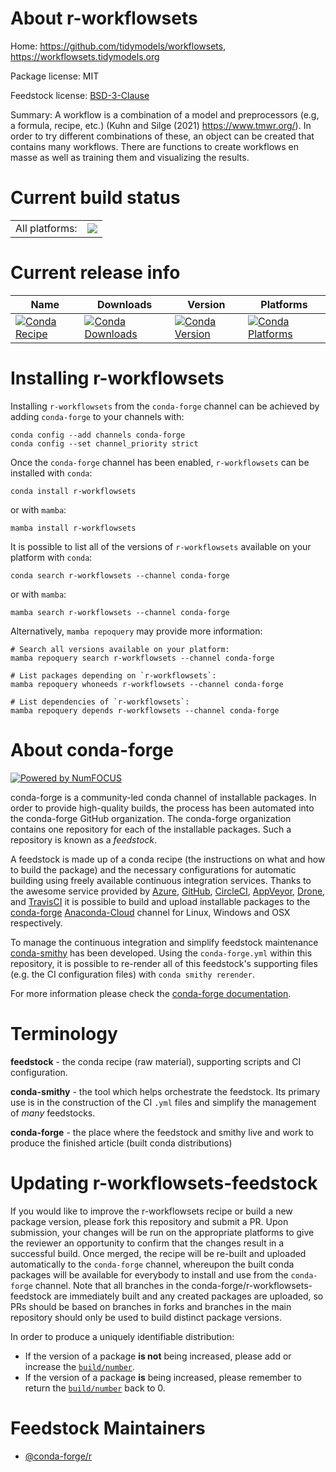 About r-workflowsets
====================

Home: https://github.com/tidymodels/workflowsets, https://workflowsets.tidymodels.org

Package license: MIT

Feedstock license: [BSD-3-Clause](https://github.com/conda-forge/r-workflowsets-feedstock/blob/main/LICENSE.txt)

Summary: A workflow is a combination of a model and preprocessors (e.g, a formula, recipe, etc.) (Kuhn and Silge (2021) <https://www.tmwr.org/>). In order to try different combinations of these, an object can be created that contains many workflows. There are functions to create workflows en masse as well as training them and visualizing the results.

Current build status
====================


<table><tr><td>All platforms:</td>
    <td>
      <a href="https://dev.azure.com/conda-forge/feedstock-builds/_build/latest?definitionId=12302&branchName=main">
        <img src="https://dev.azure.com/conda-forge/feedstock-builds/_apis/build/status/r-workflowsets-feedstock?branchName=main">
      </a>
    </td>
  </tr>
</table>

Current release info
====================

| Name | Downloads | Version | Platforms |
| --- | --- | --- | --- |
| [![Conda Recipe](https://img.shields.io/badge/recipe-r--workflowsets-green.svg)](https://anaconda.org/conda-forge/r-workflowsets) | [![Conda Downloads](https://img.shields.io/conda/dn/conda-forge/r-workflowsets.svg)](https://anaconda.org/conda-forge/r-workflowsets) | [![Conda Version](https://img.shields.io/conda/vn/conda-forge/r-workflowsets.svg)](https://anaconda.org/conda-forge/r-workflowsets) | [![Conda Platforms](https://img.shields.io/conda/pn/conda-forge/r-workflowsets.svg)](https://anaconda.org/conda-forge/r-workflowsets) |

Installing r-workflowsets
=========================

Installing `r-workflowsets` from the `conda-forge` channel can be achieved by adding `conda-forge` to your channels with:

```
conda config --add channels conda-forge
conda config --set channel_priority strict
```

Once the `conda-forge` channel has been enabled, `r-workflowsets` can be installed with `conda`:

```
conda install r-workflowsets
```

or with `mamba`:

```
mamba install r-workflowsets
```

It is possible to list all of the versions of `r-workflowsets` available on your platform with `conda`:

```
conda search r-workflowsets --channel conda-forge
```

or with `mamba`:

```
mamba search r-workflowsets --channel conda-forge
```

Alternatively, `mamba repoquery` may provide more information:

```
# Search all versions available on your platform:
mamba repoquery search r-workflowsets --channel conda-forge

# List packages depending on `r-workflowsets`:
mamba repoquery whoneeds r-workflowsets --channel conda-forge

# List dependencies of `r-workflowsets`:
mamba repoquery depends r-workflowsets --channel conda-forge
```


About conda-forge
=================

[![Powered by
NumFOCUS](https://img.shields.io/badge/powered%20by-NumFOCUS-orange.svg?style=flat&colorA=E1523D&colorB=007D8A)](https://numfocus.org)

conda-forge is a community-led conda channel of installable packages.
In order to provide high-quality builds, the process has been automated into the
conda-forge GitHub organization. The conda-forge organization contains one repository
for each of the installable packages. Such a repository is known as a *feedstock*.

A feedstock is made up of a conda recipe (the instructions on what and how to build
the package) and the necessary configurations for automatic building using freely
available continuous integration services. Thanks to the awesome service provided by
[Azure](https://azure.microsoft.com/en-us/services/devops/), [GitHub](https://github.com/),
[CircleCI](https://circleci.com/), [AppVeyor](https://www.appveyor.com/),
[Drone](https://cloud.drone.io/welcome), and [TravisCI](https://travis-ci.com/)
it is possible to build and upload installable packages to the
[conda-forge](https://anaconda.org/conda-forge) [Anaconda-Cloud](https://anaconda.org/)
channel for Linux, Windows and OSX respectively.

To manage the continuous integration and simplify feedstock maintenance
[conda-smithy](https://github.com/conda-forge/conda-smithy) has been developed.
Using the ``conda-forge.yml`` within this repository, it is possible to re-render all of
this feedstock's supporting files (e.g. the CI configuration files) with ``conda smithy rerender``.

For more information please check the [conda-forge documentation](https://conda-forge.org/docs/).

Terminology
===========

**feedstock** - the conda recipe (raw material), supporting scripts and CI configuration.

**conda-smithy** - the tool which helps orchestrate the feedstock.
                   Its primary use is in the construction of the CI ``.yml`` files
                   and simplify the management of *many* feedstocks.

**conda-forge** - the place where the feedstock and smithy live and work to
                  produce the finished article (built conda distributions)


Updating r-workflowsets-feedstock
=================================

If you would like to improve the r-workflowsets recipe or build a new
package version, please fork this repository and submit a PR. Upon submission,
your changes will be run on the appropriate platforms to give the reviewer an
opportunity to confirm that the changes result in a successful build. Once
merged, the recipe will be re-built and uploaded automatically to the
`conda-forge` channel, whereupon the built conda packages will be available for
everybody to install and use from the `conda-forge` channel.
Note that all branches in the conda-forge/r-workflowsets-feedstock are
immediately built and any created packages are uploaded, so PRs should be based
on branches in forks and branches in the main repository should only be used to
build distinct package versions.

In order to produce a uniquely identifiable distribution:
 * If the version of a package **is not** being increased, please add or increase
   the [``build/number``](https://docs.conda.io/projects/conda-build/en/latest/resources/define-metadata.html#build-number-and-string).
 * If the version of a package **is** being increased, please remember to return
   the [``build/number``](https://docs.conda.io/projects/conda-build/en/latest/resources/define-metadata.html#build-number-and-string)
   back to 0.

Feedstock Maintainers
=====================

* [@conda-forge/r](https://github.com/conda-forge/r/)

